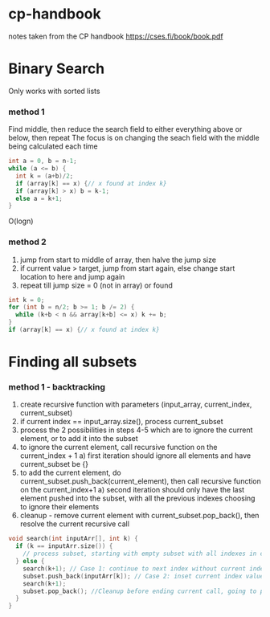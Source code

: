 # cp-handbook
notes taken from the CP handbook https://cses.fi/book/book.pdf

# Binary Search
Only works with sorted lists

### method 1
Find middle, then reduce the search field to either everything above or below, then repeat
The focus is on changing the seach field with the middle being calculated each time
```cpp
int a = 0, b = n-1;
while (a <= b) {
  int k = (a+b)/2;
  if (array[k] == x) {// x found at index k}
  if (array[k] > x) b = k-1;
  else a = k+1;
}
```
O(logn)

### method 2
1) jump from start to middle of array, then halve the jump size
2) if current value > target, jump from start again, else change start location to here and jump again
3) repeat till jump size = 0 (not in array) or found

~~~cpp
int k = 0;
for (int b = n/2; b >= 1; b /= 2) {
  while (k+b < n && array[k+b] <= x) k += b;
}
if (array[k] == x) {// x found at index k}
~~~

# Finding all subsets

### method 1 - backtracking
1) create recursive function with parameters (input_array, current_index, current_subset)
2) if current index == input_array.size(), process current_subset
3) process the 2 possibilities in steps 4-5 which are to ignore the current element, or to add it into the subset
4) to ignore the current element, call recursive function on the current_index + 1
  a) first iteration should ignore all elements and have current_subset be {}
5) to add the current element, do current_subset.push_back(current_element), then call recursive function on the current_index+1
  a) second iteration should only have the last element pushed into the subset, with all the previous indexes choosing to ignore their elements
6) cleanup - remove current element with current_subset.pop_back(), then resolve the current recursive call
``` C++
void search(int inputArr[], int k) {
  if (k == inputArr.size()) {
    // process subset, starting with empty subset with all indexes in case 1
  } else {
    search(k+1); // Case 1: continue to next index without current index value
    subset.push_back(inputArr[k]); // Case 2: inset current index value before continuing
    search(k+1);
    subset.pop_back(); //Cleanup before ending current call, going to previous index to do case 2 for k-1
  }
}
```
